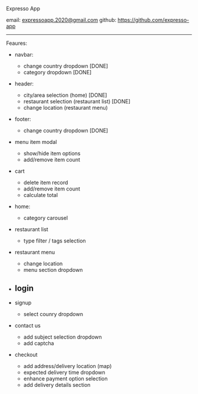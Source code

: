Expresso App


email: expressoapp.2020@gmail.com
github: https://github.com/expresso-app

----------------------------------------------------

Feaures:

- navbar:
    - change country dropdown [DONE]
    - category dropdown [DONE]

- header:
    - city/area selection (home) [DONE]
    - restaurant selection (restaurant list) [DONE]
    - change location (restaurant menu)

- footer:
    - change country dropdown [DONE]

- menu item modal
    - show/hide item options
    - add/remove item count

- cart
    - delete item record
    - add/remove item count
    - calculate total


- home:
    - category carousel 

- restaurant list
    - type filter / tags selection 

- restaurant menu
    - change location
    - menu section dropdown    

- login 
    - 

- signup
    - select counry dropdown

- contact us
    - add subject selection dropdown
    - add captcha

- checkout
    - add address/delivery location (map)
    - expected delivery time dropdown
    - enhance payment option selection
    - add delivery details section



